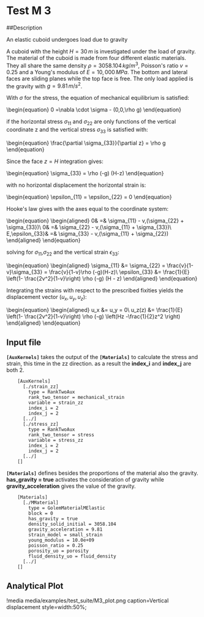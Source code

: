 # Test M 3
##Description

An elastic cuboid undergoes load due to gravity

A cuboid with the height $H = 30\,m$ is investigated under the load of gravity. The material of the cuboid is made from four different elastic materials. They all share the same density $\rho = 3058.104\,kg/m^3$, Poisson's ratio $v = 0.25$ and a Young's modulus of $E = 10,000\,MPa$. The bottom and lateral faces are sliding planes while the top face is free. The only load applied is the gravity with $g = 9.81\,m/s^2$.

With $\sigma$ for the stress, the equation of mechanical equilibrium is satisfied:

\begin{equation}
0 =\nabla \cdot \sigma - (0,0,\rho g)
\end{equation}

if the horizontal stress $\sigma_{11}$ and $\sigma_{22}$ are only functions of the vertical coordinate z and the vertical stress $\sigma_{33}$ is satisfied with:

\begin{equation}
\frac{\partial \sigma_{33}}{\partial z} = \rho g
\end{equation}

Since the face $z = H$ integration gives:

\begin{equation}
\sigma_{33} = \rho (-g) (H-z)
\end{equation}

with no horizontal displacement the horizontal strain is:

\begin{equation}
\epsilon_{11} = \epsilon_{22} = 0
\end{equation}

Hooke's law gives with the axes equal to the coordinate system:

\begin{equation}
\begin{aligned}
0& =& \sigma_{11} - v\,(\sigma_{22} + \sigma_{33})\\
0& =& \sigma_{22} - v\,(\sigma_{11} + \sigma_{33})\\
E\,\epsilon_{33}& =& \sigma_{33} - v\,(\sigma_{11} + \sigma_{22})
\end{aligned}
\end{equation}

solving for $\sigma_{11}$,$\sigma_{22}$ and the vertical strain $\epsilon_{33}$:

\begin{equation}
\begin{aligned}
\sigma_{11} &= \sigma_{22} = \frac{v}{1-v}\sigma_{33} = \frac{v}{1-v}\rho (-g)(H-z)\\
\epsilon_{33} &= \frac{1}{E} \left(1- \frac{2v^2}{1-v}\right) \rho (-g) (H - z)
\end{aligned}
\end{equation}

Integrating the strains with respect to the prescribed fixities yields the displacement vector ($u_x, u_y, u_z$):

\begin{equation}
\begin{aligned}
u_x &= u_y = 0\\
u_z(z) &= \frac{1}{E} \left(1- \frac{2v^2}{1-v}\right) \rho (-g) \left(Hz -\frac{1}{2}z^2 \right)
\end{aligned}
\end{equation}


## Input file

**`[AuxKernels]`** takes the output of the **`[Materials]`** to calculate the stress and strain, this time in the zz direction. as a result the **index_i** and **index_j** are both 2.

```
    [AuxKernels]
      [./strain_zz]
        type = RankTwoAux
        rank_two_tensor = mechanical_strain
        variable = strain_zz
        index_i = 2
        index_j = 2
      [../]
      [./stress_zz]
        type = RankTwoAux
        rank_two_tensor = stress
        variable = stress_zz
        index_i = 2
        index_j = 2
      [../]
    []
```


**`[Materials]`** defines besides the proportions of the material also the gravity. **has_gravity = true** activates the consideration of gravity while **gravity_acceleration** gives the value of the gravity.

```
    [Materials]
      [./MMaterial]
        type = GolemMaterialMElastic
        block = 0
        has_gravity = true
        density_solid_initial = 3058.104
        gravity_acceleration = 9.81
        strain_model = small_strain
        young_modulus = 10.0e+09
        poisson_ratio = 0.25
        porosity_uo = porosity
        fluid_density_uo = fluid_density
      [../]
    []
```


## Analytical Plot

!media media/examples/test_suite/M3_plot.png
       caption=Vertical displacement
       style=width:50%;

